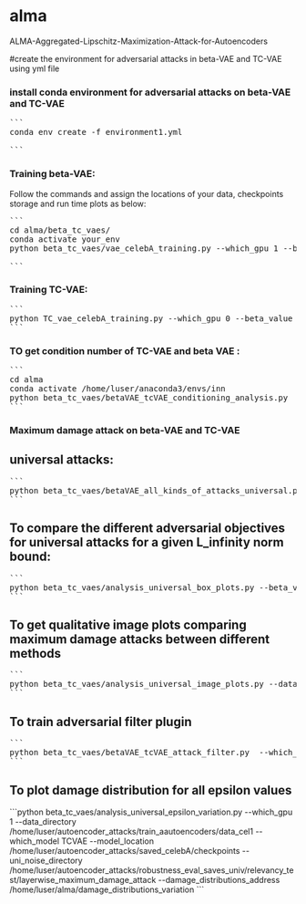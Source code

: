 # alma
ALMA-Aggregated-Lipschitz-Maximization-Attack-for-Autoencoders

#create the environment for adversarial attacks in beta-VAE and TC-VAE using yml file

### install conda environment for adversarial attacks on beta-VAE and TC-VAE

<pre>
```
conda env create -f environment1.yml

```
</pre>


### Training beta-VAE:

Follow the commands and assign the locations of your data, checkpoints storage and run time plots as below: 


<pre>
```
cd alma/beta_tc_vaes/
conda activate your_env
python beta_tc_vaes/vae_celebA_training.py --which_gpu 1 --beta_value 5.0 --data_directory /home/luser/autoencoder_attacks/train_aautoencoders/data_cel1 --batch_size 64 --epochs 200 --lr 1e-4 --run_time_plot_dir /home/luser/alma/a_training_runtime --checkpoint_storage /home/luser/autoencoder_attacks/train_aautoencoders/saved_model/checkpoints

```
</pre>


### Training TC-VAE:

<pre>
```
python TC_vae_celebA_training.py --which_gpu 0 --beta_value 5.0 --data_directory /home/luser/autoencoder_attacks/train_aautoencoders/data_cel1 --batch_size 64 --epochs 200 --lr 1e-6 --run_time_plot_dir /home/luser/autoencoder_attacks/a_training_runtime --checkpoint_storage /home/luser/autoencoder_attacks/train_aautoencoders/saved_model/checkpoints
```
</pre>

### TO get condition number of TC-VAE and beta VAE : 

<pre>
```
cd alma
conda activate /home/luser/anaconda3/envs/inn
python beta_tc_vaes/betaVAE_tcVAE_conditioning_analysis.py  --which_gpu 0 --beta_value 5.0 --which_model VAE --checkpoint_storage /home/luser/autoencoder_attacks/saved_celebA/checkpoints
```
</pre>


### Maximum damage attack on beta-VAE and TC-VAE

## universal attacks: 

<pre>
```
python beta_tc_vaes/betaVAE_all_kinds_of_attacks_universal.py  --which_gpu 1 --beta_value 5.0 --attck_type latent_l2 --which_model VAE --desired_norm_l_inf 0.1 --data_directory /home/luser/autoencoder_attacks/train_aautoencoders/data_cel1 --model_location /home/luser/autoencoder_attacks/saved_celebA/checkpoints  --num_steps 300
```
</pre>


## To compare the different adversarial objectives for universal attacks for a given L_infinity norm bound:

<pre>
```
python beta_tc_vaes/analysis_universal_box_plots.py --beta_value 5.0 --which_gpu 1 --model_location /home/luser/autoencoder_attacks/saved_celebA/checkpoints --l_inf_bound 0.07 --which_model VAE --data_directory /home/luser/autoencoder_attacks/train_aautoencoders/data_cel1 --box_plots_directory /home/luser/alma/box_plots --uni_noise_directory /home/luser/autoencoder_attacks/robustness_eval_saves_univ/relevancy_test/layerwise_maximum_damage_attack
```
</pre>


## To get qualitative image plots comparing maximum damage attacks between different methods

<pre>
```
python beta_tc_vaes/analysis_universal_image_plots.py --data_directory /home/luser/autoencoder_attacks/train_aautoencoders/data_cel1 --model_location /home/luser/autoencoder_attacks/saved_celebA/checkpoints --qualitative_plots_directory /home/luser/alma/universal_qualitative --uni_noise_directory /home/luser/autoencoder_attacks/robustness_eval_saves_univ/relevancy_test/layerwise_maximum_damage_attack
```
</pre>


## To train adversarial filter plugin

<pre>
```
python beta_tc_vaes/betaVAE_tcVAE_attack_filter.py  --which_gpu 0 --beta_value 5.0 --which_model VAE --desired_norm_l_inf 0.09 --model_location /home/luser/autoencoder_attacks/saved_celebA/checkpoints --data_directory /home/luser/autoencoder_attacks/train_aautoencoders/data_cel1 --num_steps 300 --filter_location /home/luser/alma/beta_tc_vaes/filter_storage --uni_noise_directory /home/luser/autoencoder_attacks/robustness_eval_saves_univ/relevancy_test/layerwise_maximum_damage_attack
```
</pre>

## To plot damage distribution for all epsilon values

</pre>
```python beta_tc_vaes/analysis_universal_epsilon_variation.py --which_gpu 1 --data_directory /home/luser/autoencoder_attacks/train_aautoencoders/data_cel1 --which_model TCVAE --model_location /home/luser/autoencoder_attacks/saved_celebA/checkpoints --uni_noise_directory /home/luser/autoencoder_attacks/robustness_eval_saves_univ/relevancy_test/layerwise_maximum_damage_attack --damage_distributions_address /home/luser/alma/damage_distributions_variation
```
</pre>